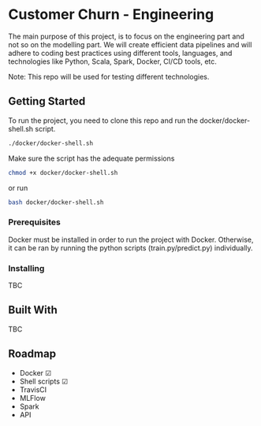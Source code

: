 # Customer Churn - Engineering

The main purpose of this project, is to focus on the engineering 
part and not so on the modelling part. We will create efficient data pipelines and
will adhere to coding best practices using different tools, languages, and technologies like
Python, Scala, Spark, Docker, CI/CD tools, etc.

Note: This repo will be used for testing different technologies.

## Getting Started

To run the project, you need to clone this repo and run the docker/docker-shell.sh script.
```Bash
./docker/docker-shell.sh
```
Make sure the script has the adequate permissions
```Bash
chmod +x docker/docker-shell.sh
```
or run
```Bash
bash docker/docker-shell.sh
```

### Prerequisites

Docker must be installed in order to run the project with Docker. Otherwise, it can be ran
by running the python scripts (train.py/predict.py) individually.


### Installing

TBC

## Built With

TBC

## Roadmap
<ul>
    <li>Docker &#9745; </li>
    <li>Shell scripts &#9745; </li>
    <li>TravisCI  </li>
    <li>MLFlow  </li>
    <li>Spark  </li>
    <li>API  </li>
</ul>

